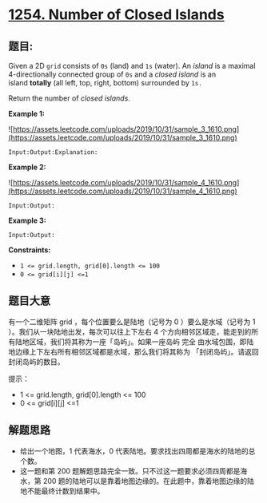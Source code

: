 # [1254. Number of Closed Islands](https://leetcode.com/problems/number-of-closed-islands/)


## 题目:

Given a 2D `grid` consists of `0s` (land) and `1s` (water). An *island* is a maximal 4-directionally connected group of `0s` and a *closed island* is an island **totally** (all left, top, right, bottom) surrounded by `1s.`

Return the number of *closed islands*.

**Example 1:**

![https://assets.leetcode.com/uploads/2019/10/31/sample_3_1610.png](https://assets.leetcode.com/uploads/2019/10/31/sample_3_1610.png)

    Input:Output:Explanation:

**Example 2:**

![https://assets.leetcode.com/uploads/2019/10/31/sample_4_1610.png](https://assets.leetcode.com/uploads/2019/10/31/sample_4_1610.png)

    Input:Output:

**Example 3:**

    Input:Output:

**Constraints:**

- `1 <= grid.length, grid[0].length <= 100`
- `0 <= grid[i][j] <=1`

## 题目大意

有一个二维矩阵 grid ，每个位置要么是陆地（记号为 0 ）要么是水域（记号为 1 ）。我们从一块陆地出发，每次可以往上下左右 4 个方向相邻区域走，能走到的所有陆地区域，我们将其称为一座「岛屿」。如果一座岛屿 完全 由水域包围，即陆地边缘上下左右所有相邻区域都是水域，那么我们将其称为 「封闭岛屿」。请返回封闭岛屿的数目。

提示：

- 1 <= grid.length, grid[0].length <= 100
- 0 <= grid[i][j] <=1


## 解题思路

- 给出一个地图，1 代表海水，0 代表陆地。要求找出四周都是海水的陆地的总个数。
- 这一题和第 200 题解题思路完全一致。只不过这一题要求必须四周都是海水，第 200 题的陆地可以是靠着地图边缘的。在此题中，靠着地图边缘的陆地不能最终计数到结果中。
